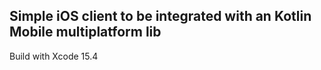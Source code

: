 ## Simple iOS client to be integrated with an Kotlin Mobile multiplatform lib

Build with Xcode 15.4